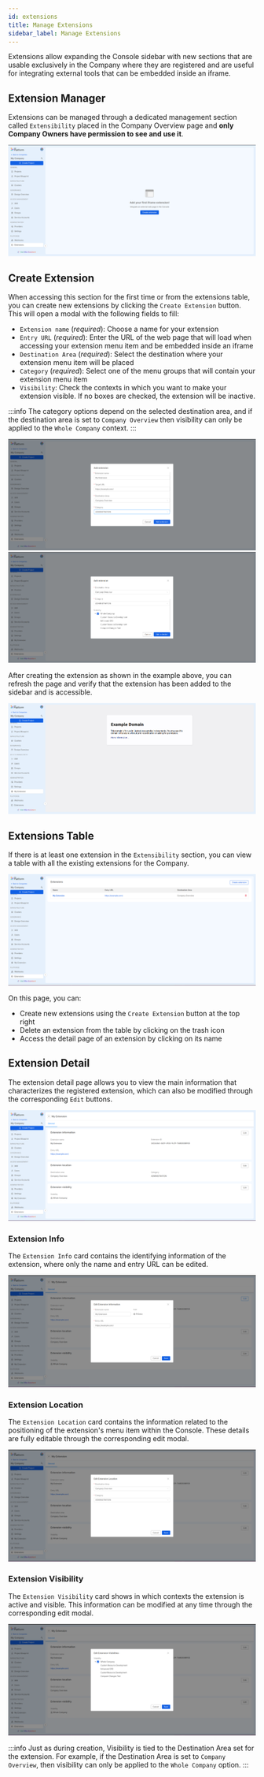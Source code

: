 ```yaml
---
id: extensions
title: Manage Extensions
sidebar_label: Manage Extensions
---
```


Extensions allow expanding the Console sidebar with new sections that are usable exclusively in the Company where they are registered and are useful for integrating external tools that can be embedded inside an iframe.

## Extension Manager

Extensions can be managed through a dedicated management section called `Extensibility` placed in the Company Overview page and **only Company Owners have permission to see and use it**.

![extension placeholder](./img/extension-placeholder.png)

## Create Extension

When accessing this section for the first time or from the extensions table, you can create new extensions by clicking the `Create Extension` button. This will open a modal with the following fields to fill:

- `Extension name` (_required_): Choose a name for your extension
- `Entry URL` (_required_): Enter the URL of the web page that will load when accessing your extension menu item and be embedded inside an iframe
- `Destination Area` (_required_): Select the destination where your extension menu item will be placed
- `Category` (_required_): Select one of the menu groups that will contain your extension menu item
- `Visibility`: Check the contexts in which you want to make your extension visible. If no boxes are checked, the extension will be inactive.

:::info
The category options depend on the selected destination area, and if the destination area is set to `Company Overview` then visibility can only be applied to the `Whole Company` context.
:::

![create extension modal](./img/create-extension-modal.png)
![visibility creating extension](./img/visibility-creating-extension.png)

After creating the extension as shown in the example above, you can refresh the page and verify that the extension has been added to the sidebar and is accessible.

![new extension preview](./img/new-extension-preview.png)

## Extensions Table

If there is at least one extension in the `Extensibility` section, you can view a table with all the existing extensions for the Company.

![extensions table](./img/extensions-table.png)

On this page, you can:
- Create new extensions using the `Create Extension` button at the top right
- Delete an extension from the table by clicking on the trash icon
- Access the detail page of an extension by clicking on its name

## Extension Detail

The extension detail page allows you to view the main information that characterizes the registered extension, which can also be modified through the corresponding `Edit` buttons.

![extension detail](./img/extension-detail.png)

### Extension Info

The `Extension Info` card contains the identifying information of the extension, where only the name and entry URL can be edited.

![edit extension info](./img/edit-extension-info.png)

### Extension Location

The `Extension Location` card contains the information related to the positioning of the extension's menu item within the Console. These details are fully editable through the corresponding edit modal.

![edit extension destination](./img/edit-extension-destination.png)

### Extension Visibility

The `Extension Visibility` card shows in which contexts the extension is active and visible. This information can be modified at any time through the corresponding edit modal.

![edit extension visibility](./img/edit-extension-visibility.png)

:::info
Just as during creation, Visibility is tied to the Destination Area set for the extension. For example, if the Destination Area is set to `Company Overview`, then visibility can only be applied to the `Whole Company` option.
:::

